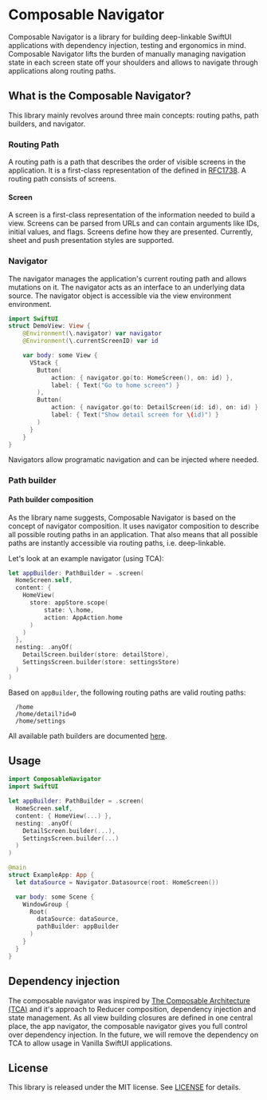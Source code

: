 # Composable Navigator
Composable Navigator is a library for building deep-linkable SwiftUI applications with dependency injection, testing and ergonomics in mind. Composable Navigator lifts the burden of manually managing navigation state in each screen state off your shoulders and allows to navigate through applications along routing paths. 

## What is the Composable Navigator?
This library mainly revolves around three main concepts: routing paths, path builders, and navigator. 

### **Routing Path**
A routing path is a path that describes the order of visible screens in the  application. It is a first-class representation of the <url-path> defined in [RFC1738](https://tools.ietf.org/html/rfc1738#section-3.1). A routing path consists of screens.

#### **Screen**
A screen is a first-class representation of the information needed to build a view. Screens can be parsed from URLs and can contain arguments like IDs, initial values, and flags. Screens define how they are presented. Currently, sheet and push presentation styles are supported.

### **Navigator**
The navigator manages the application's current routing path and allows mutations on it. The navigator acts as an interface to an underlying data source. The navigator object is accessible via the view environment environment.

```swift
import SwiftUI
struct DemoView: View {
    @Environment(\.navigator) var navigator
    @Environment(\.currentScreenID) var id

    var body: some View {
      VStack {
        Button(
            action: { navigator.go(to: HomeScreen(), on: id) },
            label: { Text("Go to home screen") }
        ),
        Button(
            action: { navigator.go(to: DetailScreen(id: id), on: id) },
            label: { Text("Show detail screen for \(id)") }
        )
      }
    }
}
```

Navigators allow programatic navigation and can be injected where needed. 

### **Path builder**
#### Path builder composition
As the library name suggests, Composable Navigator is based on the concept of navigator composition. It uses navigator composition to describe all possible routing paths in an application. That also means that all possible paths are instantly accessible via routing paths, i.e. deep-linkable.

Let's look at an example navigator (using TCA):

```swift
let appBuilder: PathBuilder = .screen(
  HomeScreen.self,
  content: {
    HomeView(
      store: appStore.scope(
          state: \.home,
          action: AppAction.home
      )
    )
  },
  nesting: .anyOf(
    DetailScreen.builder(store: detailStore),
    SettingsScreen.builder(store: settingsStore)
  )
)
```

Based on `appBuilder`, the following routing paths are valid routing paths:
```
  /home
  /home/detail?id=0
  /home/settings
```

All available path builders are documented [here](./Docs/PathBuilders.md).

## Usage
```swift
import ComposableNavigator
import SwiftUI

let appBuilder: PathBuilder = .screen(
  HomeScreen.self,
  content: { HomeView(...) },
  nesting: .anyOf(
    DetailScreen.builder(...),
    SettingsScreen.builder(...)
  )
)

@main
struct ExampleApp: App {
  let dataSource = Navigator.Datasource(root: HomeScreen())

  var body: some Scene {
    WindowGroup {
      Root(
        dataSource: dataSource,
        pathBuilder: appBuilder
      )
    }
  }
}
```

## Dependency injection 
The composable navigator was inspired by [The Composable Architecture (TCA)](https://github.com/pointfreeco/swift-composable-architecture) and it's approach to Reducer composition, dependency injection and state management. As all view building closures are defined in one central place, the app navigator, the composable navigator gives you full control over dependency injection. In the future, we will remove the dependency on TCA to allow usage in Vanilla SwiftUI applications.

## License
This library is released under the MIT license. See [LICENSE](LICENSE) for details.
